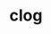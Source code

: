 ---
category: 4-letters
denotation: null
name: clog
reference_link: https://www.etymonline.com/word/clog
root_language: null
root_name: null
title: clog
type: free
word_sums:
- respelling: clog
  sum: 'Clog + '
---
